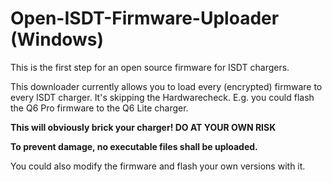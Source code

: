 # Open-ISDT-Firmware-Uploader (Windows)
This is the first step for an open source firmware for ISDT chargers. 

This downloader currently allows you to load every (encrypted) firmware to every ISDT charger. It's skipping the Hardwarecheck. E.g. you could flash the Q6 Pro firmware to the Q6 Lite charger.

**This will obviously brick your charger! DO AT YOUR OWN RISK**

**To prevent damage, no executable files shall be uploaded.**

You could also modify the firmware and flash your own versions with it.
